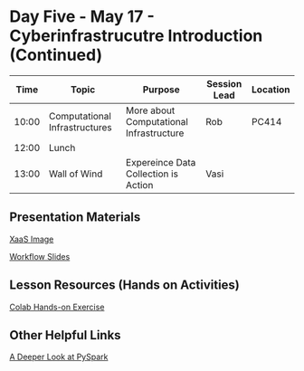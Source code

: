 # Day Five - May 17 - Cyberinfrastrucutre Introduction (Continued)

| Time | Topic | Purpose | Session Lead | Location |
|------|-------|---------|--------------|----------|
| 10:00 | Computational Infrastructures | More about Computational Infrastructure | Rob | PC414 |
| 12:00 | Lunch | | | |
| 13:00 | Wall of Wind | Expereince Data Collection is Action | Vasi | | 

## Presentation Materials
[XaaS Image](https://github.com/access-ci-org/Operation_STEP/blob/main/Day5-May19/XaaS.png)

[Workflow Slides](https://github.com/access-ci-org/Operation_STEP/blob/main/Day5-May19/Workflows.pdf)

## Lesson Resources (Hands on Activities)
[Colab Hands-on Exercise](https://github.com/access-ci-org/Operation_STEP/blob/main/Day5-May19/Colab_Regression_Spark.ipynb)

## Other Helpful Links
[A Deeper Look at PySpark](https://www.mygreatlearning.com/blog/pyspark-tutorial-for-beginners/)
